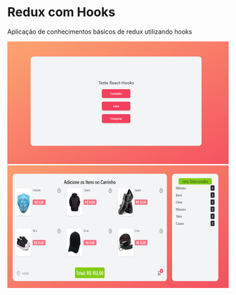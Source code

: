 # Redux com Hooks

Aplicação de conhecimentos básicos de redux utilizando hooks

<img src="./src/app/img/redme/img01.png" width="600px" height="280px"/> 
<img src="./src/app/img/redme/img02.png" width="600px" height="280px"/> 